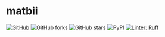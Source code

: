 # matbii

[![GitHub](https://img.shields.io/badge/github-repo-blue?logo=github)](https://github.com/dicelab-rhul/matbii)
![GitHub forks](https://img.shields.io/github/forks/dicelab-rhul/matbii?style=social)
![GitHub stars](https://img.shields.io/github/stars/dicelab-rhul/matbii?style=social)
[![PyPI](https://img.shields.io/pypi/v/matbii)](https://pypi.org/project/matbii/)
[![Linter: Ruff](https://img.shields.io/badge/Linter-Ruff-brightgreen)](https://github.com/charliermarsh/ruff)

<!-- 
Multi-task attribute battery was original developed by NASA and has been widely used in the human attention and multi-tasking research literature. The original version is difficult to customise and configure for specific research needs.  -->


<!-- 
Agent order: 


Task agents
User
Guidance

-->



